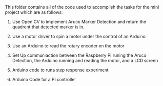 This folder contains all of the code used to accomplish the tasks for the mini project which are as follows:

1) Use Open CV to implement Aruco Marker Detection and return the quadrent that detected marker is in.

2) Use a motor driver to spin a motor under the control of an Arduino

3) Use an Arduino to read the rotary encoder on the motor

4) Set Up communiaction between the Raspberry Pi runing the Aruco Detection, the Arduino running and reading the motor, and a LCD screen

5) Arduino code to runa step response experiment

6) Arduino Code for a PI controller
